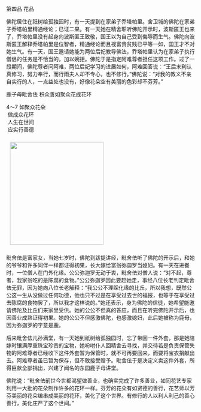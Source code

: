 第四品 花品

佛陀居住在祇树给孤独园时，有一天提到在家弟子乔塔帕里。舍卫城的佛陀在家弟子乔塔帕里精通经论；已证二果。有一天她在精舍聆听佛陀开示时，波斯匿王也来了，乔塔帕里没有起身向波斯匿王致敬，国王以为自己受到侮辱而生气。佛陀向波斯匿王解释乔塔帕里是位智者，精通经论而且视富贵贫贱已平等一如，国王才不对她生气。有一天，国王邀请她能为两位后妃教导佛法，乔塔帕里认为在家弟子执行僧侣的任务是不恰当的，加以婉拒。佛陀于是指定阿难尊者担任这项工作。过了一段期间，佛陀尊者问阿难，两位后妃学习的进展如何，阿难回答说：“王后末利认真修习，努力奉行，而行雨夫人却不专心，也不修行。”佛陀说：“对我的教义不亲自实行的人，一点益处也没有，好像花朵空有美丽的色彩却不芬芳。”



鹿子母毗舍佉 积众善如聚众花成花环

<div class="e2">
<div>
<p></p> <p>4～7 如聚众花朵<br>
 &nbsp;做成众花环<br>
 &nbsp;人生在世间<br>
 &nbsp;应实行善德</p>
</div>
<img src="images/fjj-19-3.gif" width="250" height="274" hspace="10" vspace="10"/>
</div>

毗舍佉是富家女，当她七岁时，佛陀到跋提讲经，毗舍佉听了佛陀的开示后，和她的爷爷和许多同伴一样都证得初果，长大嫁给富翁弥迦罗当媳妇。有一天在进餐时，一位僧人在门外化缘。公公弥迦罗无动于衷，毗舍佉对僧人说：“对不起，尊者，我家翁吃的是陈腐的食物。”公公弥迦罗因此要赶她走，事经八位长老判定毗舍佉无罪，因为她向八位长老解释：“我公公不理睬化缘的比丘，所以我想，既然公公这一生从没做过任何功德，他也只不过是在享受过去世的福报，也等于在享受过去陈腐的食物罢了，所以我才这样说的。”她还表示，身为佛陀的信徒，她希望能邀请佛陀及比丘们来家里受供。她的公公不但真的答应，而且在听完佛陀开示后，也因善业成熟证得初果。她的公公不但感激佛陀，也感激媳妇，此后她被称为鹿母，因为弥迦罗的字意是鹿。

后来毗舍佉儿孙满堂，有一天她到祇树给孤独园时，忘了带回一件外套，那是她陪嫁时镶满厚重珠宝珍贵的宝物，她吩咐仆人回精舍去寻找，并交待若是负责保管失物的阿难尊者已经收下这件外套暂为保管时，就不可再要回来，而要将宝衣捐献出去。阿难尊者虽已暂为保存，但不敢接受赠予。毗舍佉于是决定义卖这件外套，所得巨款全部捐出，兴建了闻名的东园鹿子母讲堂。

佛陀说：“毗舍佉前世今世都渴望做善业，也确实完成了许多善业，如同花艺专家利用一大批的花朵制作许多的花环一样。芬芳的花朵有如贤德的善行，花艺师以芳芬美丽的花朵编串成美丽的花环，美化了这个世界。有修行的人以利人利己的善心善行，美化庄严了这个世间。”
